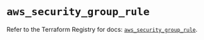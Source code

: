 # `aws_security_group_rule`

Refer to the Terraform Registry for docs: [`aws_security_group_rule`](https://registry.terraform.io/providers/hashicorp/aws/4.67.0/docs/resources/security_group_rule).
